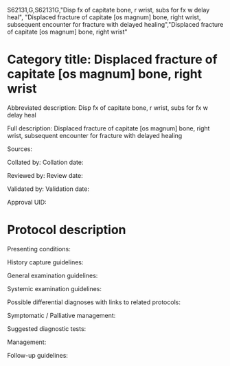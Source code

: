 S62131,G,S62131G,"Disp fx of capitate bone, r wrist, subs for fx w delay heal", "Displaced fracture of capitate [os magnum] bone, right wrist, subsequent encounter for fracture with delayed healing","Displaced fracture of capitate [os magnum] bone, right wrist"
# Category title: Displaced fracture of capitate [os magnum] bone, right wrist

Abbreviated description: Disp fx of capitate bone, r wrist, subs for fx w delay heal

Full description: Displaced fracture of capitate [os magnum] bone, right wrist, subsequent encounter for fracture with delayed healing

Sources:

Collated by:
Collation date:

Reviewed by:
Review date:

Validated by:
Validation date:

Approval UID:

# Protocol description

Presenting conditions:

History capture guidelines:

General examination guidelines:

Systemic examination guidelines:

Possible differential diagnoses with links to related protocols:

Symptomatic / Palliative management:

Suggested diagnostic tests:

Management:

Follow-up guidelines:
